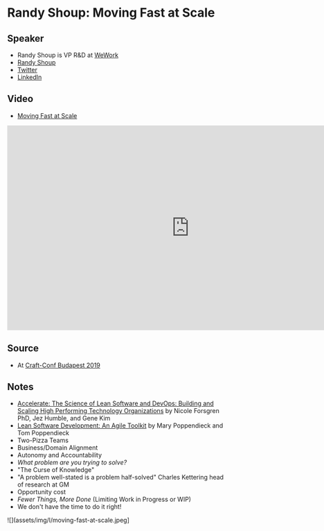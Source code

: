 # Randy Shoup: Moving Fast at Scale

## Speaker

* Randy Shoup is VP R&amp;D at [WeWork](https://www.wework.com/)
* [Randy Shoup](http://randyshoup.com/)
* [Twitter](https://twitter.com/randyshoup/)
* [LinkedIn](https://www.linkedin.com/in/randyshoup/)

## Video

* [Moving Fast at Scale](https://www.youtube.com/watch?v=t-sIaw4kHqI)

<iframe width="840" height="472" src="https://www.youtube.com/embed/t-sIaw4kHqI"
frameborder="0"
allow="accelerometer; autoplay; encrypted-media; gyroscope; picture-in-picture"
allowfullscreen>
</iframe>

## Source

* At [Craft-Conf Budapest 2019](https://craft-conf.com/)


## Notes

* [Accelerate: The Science of Lean Software and DevOps: Building and Scaling High Performing Technology Organizations](https://www.amazon.com/Accelerate-Software-Performing-Technology-Organizations/dp/1942788339) by Nicole Forsgren PhD, Jez Humble, and Gene Kim
* [Lean Software Development: An Agile Toolkit](https://www.amazon.com/Lean-Software-Development-Agile-Toolkit/dp/0321150783) by Mary Poppendieck and Tom Poppendieck
* Two-Pizza Teams
* Business/Domain Alignment
* Autonomy and Accountability
* *What problem are you trying to solve?*
* "The Curse of Knowledge"
* "A problem well-stated is a problem half-solved" Charles Kettering head of research at GM
* Opportunity cost
* *Fewer Things, More Done*  (Limiting Work in Progress or WIP)
* We don't have the time to do it right!


![](assets/img/l/moving-fast-at-scale.jpeg]
